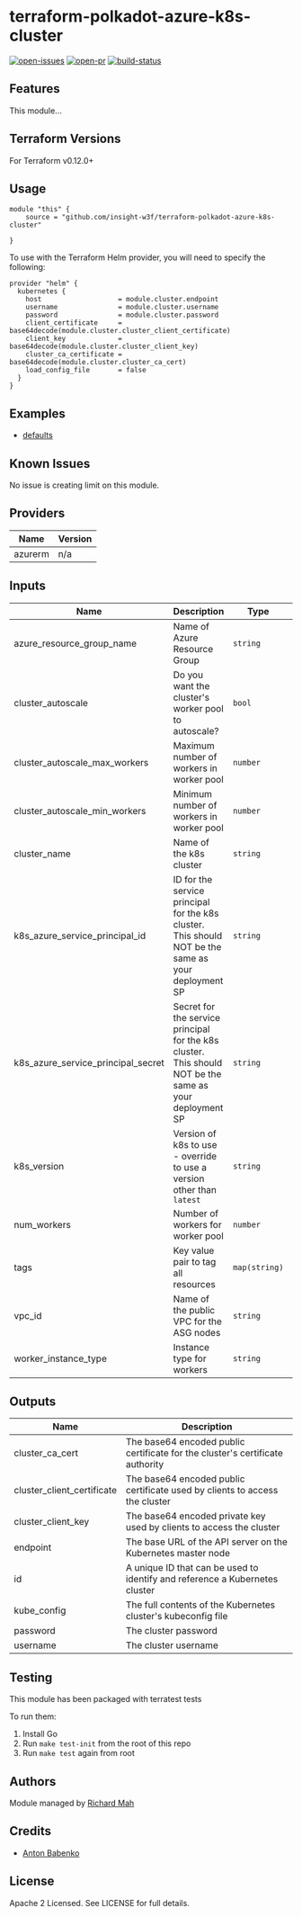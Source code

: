 # terraform-polkadot-azure-k8s-cluster

[![open-issues](https://img.shields.io/github/issues-raw/insight-w3f/terraform-polkadot-azure-k8s-cluster?style=for-the-badge)](https://github.com/insight-w3f/terraform-polkadot-azure-k8s-cluster/issues)
[![open-pr](https://img.shields.io/github/issues-pr-raw/insight-w3f/terraform-polkadot-azure-k8s-cluster?style=for-the-badge)](https://github.com/insight-w3f/terraform-polkadot-azure-k8s-cluster/pulls)
[![build-status](https://img.shields.io/circleci/build/gh/insight-w3f/terraform-polkadot-azure-k8s-cluster?style=for-the-badge)](https://circleci.com/gh/insight-w3f/terraform-polkadot-azure-k8s-cluster)

## Features

This module...

## Terraform Versions

For Terraform v0.12.0+

## Usage

```
module "this" {
    source = "github.com/insight-w3f/terraform-polkadot-azure-k8s-cluster"

}
```

To use with the Terraform Helm provider, you will need to specify the following:

```
provider "helm" {
  kubernetes {
    host                   = module.cluster.endpoint
    username               = module.cluster.username
    password               = module.cluster.password
    client_certificate     = base64decode(module.cluster.cluster_client_certificate)
    client_key             = base64decode(module.cluster.cluster_client_key)
    cluster_ca_certificate = base64decode(module.cluster.cluster_ca_cert)
    load_config_file       = false
  }
}
```
## Examples

- [defaults](https://github.com/insight-w3f/terraform-polkadot-azure-k8s-cluster/tree/master/examples/defaults)

## Known  Issues
No issue is creating limit on this module.

<!-- BEGINNING OF PRE-COMMIT-TERRAFORM DOCS HOOK -->
## Providers

| Name | Version |
|------|---------|
| azurerm | n/a |

## Inputs

| Name | Description | Type | Default | Required |
|------|-------------|------|---------|:-----:|
| azure\_resource\_group\_name | Name of Azure Resource Group | `string` | n/a | yes |
| cluster\_autoscale | Do you want the cluster's worker pool to autoscale? | `bool` | `false` | no |
| cluster\_autoscale\_max\_workers | Maximum number of workers in worker pool | `number` | `1` | no |
| cluster\_autoscale\_min\_workers | Minimum number of workers in worker pool | `number` | `1` | no |
| cluster\_name | Name of the k8s cluster | `string` | `"cluster"` | no |
| k8s\_azure\_service\_principal\_id | ID for the service principal for the k8s cluster. This should NOT be the same as your deployment SP | `string` | n/a | yes |
| k8s\_azure\_service\_principal\_secret | Secret for the service principal for the k8s cluster. This should NOT be the same as your deployment SP | `string` | n/a | yes |
| k8s\_version | Version of k8s to use - override to use a version other than `latest` | `string` | n/a | yes |
| num\_workers | Number of workers for worker pool | `number` | `1` | no |
| tags | Key value pair to tag all resources | `map(string)` | `{}` | no |
| vpc\_id | Name of the public VPC for the ASG nodes | `string` | `""` | no |
| worker\_instance\_type | Instance type for workers | `string` | `"Standard_D2_v2"` | no |

## Outputs

| Name | Description |
|------|-------------|
| cluster\_ca\_cert | The base64 encoded public certificate for the cluster's certificate authority |
| cluster\_client\_certificate | The base64 encoded public certificate used by clients to access the cluster |
| cluster\_client\_key | The base64 encoded private key used by clients to access the cluster |
| endpoint | The base URL of the API server on the Kubernetes master node |
| id | A unique ID that can be used to identify and reference a Kubernetes cluster |
| kube\_config | The full contents of the Kubernetes cluster's kubeconfig file |
| password | The cluster password |
| username | The cluster username |

<!-- END OF PRE-COMMIT-TERRAFORM DOCS HOOK -->

## Testing
This module has been packaged with terratest tests

To run them:

1. Install Go
2. Run `make test-init` from the root of this repo
3. Run `make test` again from root

## Authors

Module managed by [Richard Mah](https://github.com/shinyfoil)

## Credits

- [Anton Babenko](https://github.com/antonbabenko)

## License

Apache 2 Licensed. See LICENSE for full details.